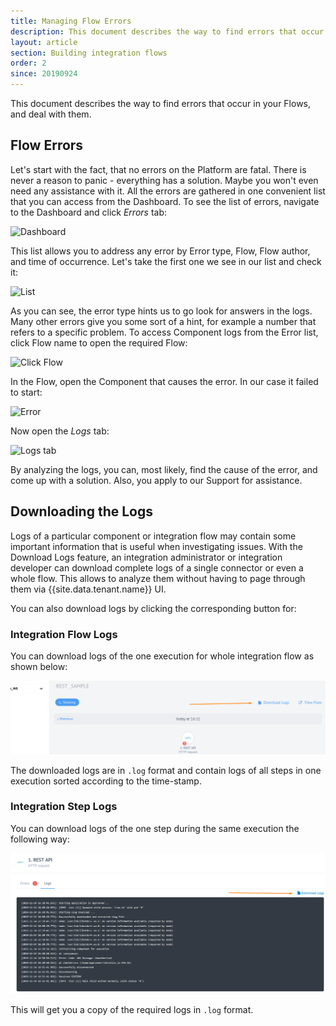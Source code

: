 ```yaml
---
title: Managing Flow Errors
description: This document describes the way to find errors that occur in your Flows, and deal with them.
layout: article
section: Building integration flows
order: 2
since: 20190924
---
```


This document describes the way to find errors that occur in your Flows, and deal with them.

## Flow Errors

Let's start with the fact, that no errors on the Platform are fatal. There is never a reason to panic - everything has a solution. Maybe you won't even need any assistance with it. All the errors are gathered in one convenient list that you can access from the Dashboard. To see the list of errors, navigate to the Dashboard and click *Errors* tab:

![Dashboard](/assets/img/integrator-guide/flow-errors/Screenshot_1.png)

This list allows you to address any error by Error type, Flow, Flow author, and time of occurrence. Let's take the first one we see in our list and check it:

![List](/assets/img/integrator-guide/flow-errors/Screenshot_2.png)

As you can see, the error type hints us to go look for answers in the logs. Many other errors give you some sort of a hint, for example a number that refers to a specific problem. To access Component logs from the Error list, click Flow name to open the required Flow:

![Click Flow](/assets/img/integrator-guide/flow-errors/Screenshot_3.png)

In the Flow, open the Component that causes the error. In our case it failed to start:

![Error](/assets/img/integrator-guide/flow-errors/Screenshot_4.png)

Now open the *Logs* tab:

![Logs tab](/assets/img/integrator-guide/flow-errors/Screenshot_5.png)

By analyzing the logs, you can, most likely, find the cause of the error, and come up with a solution. Also, you apply to our Support for assistance.

## Downloading the Logs

Logs of a particular component or integration flow may contain some important
information that is useful when investigating issues. With the Download Logs
feature, an integration administrator or integration developer can download
complete logs of a single connector or even a whole flow. This allows to analyze
them without having to page through them via {{site.data.tenant.name}} UI.

You can also download logs by clicking the corresponding button for:

### Integration Flow Logs

You can download logs of the one execution for whole integration flow as shown
below:

![Download Flow logs](/assets/img/integrator-guide/flow-errors/download_logs.png)

The downloaded logs are in `.log` format and contain logs of all steps in one
execution sorted according to the time-stamp.

### Integration Step Logs

You can download logs of the one step during the same execution the following way:

![Download Step Logs](/assets/img/integrator-guide/flow-errors/download_logs_step.png)

This will get you a copy of the required logs in `.log` format.
